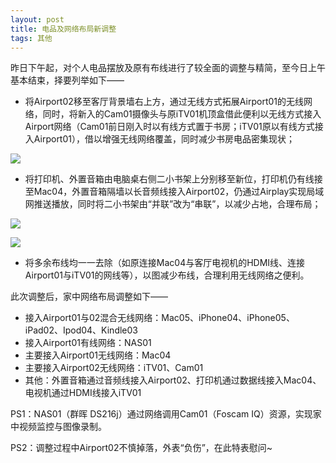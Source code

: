 ```yaml
---
layout: post
title: 电品及网络布局新调整
tags: 其他
---
```


昨日下午起，对个人电品摆放及原有布线进行了较全面的调整与精简，至今日上午基本结束，择要列举如下——

- 将Airport02移至客厅背景墙右上方，通过无线方式拓展Airport01的无线网络，同时，将新入的Cam01摄像头与原iTV01机顶盒借此便利以无线方式接入Airport网络（Cam01前日刚入时以有线方式置于书房；iTV01原以有线方式接入Airport01），借以增强无线网络覆盖，同时减少书房电品密集现状；

![](http://ohfv138uq.bkt.clouddn.com/tiaozheng1.jpg-700)

- 将打印机、外置音箱由电脑桌右侧二小书架上分别移至新位，打印机仍有线接至Mac04，外置音箱隔墙以长音频线接入Airport02，仍通过Airplay实现局域网推送播放，同时将二小书架由“并联”改为“串联”，以减少占地，合理布局；

![](http://ohfv138uq.bkt.clouddn.com/tiaozheng2.jpg-700)

![](http://ohfv138uq.bkt.clouddn.com/tiaozheng3.jpg-700)

- 将多余布线均一一去除（如原连接Mac04与客厅电视机的HDMI线、连接Airport01与iTV01的网线等），以图减少布线，合理利用无线网络之便利。

此次调整后，家中网络布局调整如下——

- 接入Airport01与02混合无线网络：Mac05、iPhone04、iPhone05、iPad02、Ipod04、Kindle03
- 接入Airport01有线网络：NAS01
- 主要接入Airport01无线网络：Mac04
- 主要接入Airport02无线网络：iTV01、Cam01
- 其他：外置音箱通过音频线接入Airport02、打印机通过数据线接入Mac04、电视机通过HDMI线接入iTV01

PS1：NAS01（群晖 DS216j）通过网络调用Cam01（Foscam IQ）资源，实现家中视频监控与图像录制。

PS2：调整过程中Airport02不慎掉落，外表“负伤”，在此特表慰问~


